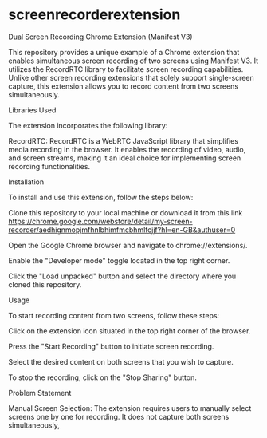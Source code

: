 # screenrecorderextension
Dual Screen Recording Chrome Extension (Manifest V3)

This repository provides a unique example of a Chrome extension that enables simultaneous screen recording of two screens using Manifest V3. It utilizes the RecordRTC library to facilitate screen recording capabilities. Unlike other screen recording extensions that solely support single-screen capture, this extension allows you to record content from two screens simultaneously.

Libraries Used

The extension incorporates the following library:

RecordRTC: RecordRTC is a WebRTC JavaScript library that simplifies media recording in the browser. It enables the recording of video, audio, and screen streams, making it an ideal choice for implementing screen recording functionalities.

Installation

To install and use this extension, follow the steps below:

Clone this repository to your local machine or download it from this link https://chrome.google.com/webstore/detail/my-screen-recorder/aedhignmopjmfhnlbhimfmcbhmlfcjjf?hl=en-GB&authuser=0

Open the Google Chrome browser and navigate to chrome://extensions/.

Enable the "Developer mode" toggle located in the top right corner.

Click the "Load unpacked" button and select the directory where you cloned this repository.

Usage

To start recording content from two screens, follow these steps:

Click on the extension icon situated in the top right corner of the browser.

Press the "Start Recording" button to initiate screen recording.

Select the desired content on both screens that you wish to capture.

To stop the recording, click on the "Stop Sharing" button.

Problem Statement

Manual Screen Selection: The extension requires users to manually select screens one by one for recording. It does not capture both screens simultaneously,


